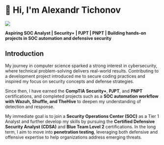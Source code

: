 # 👋 Hi, I'm Alexandr Tichonov  
<a href="https://www.linkedin.com/in/alexandr-tichonov-0a4423329/">
  <img src="https://img.shields.io/badge/-LinkedIn-0072b1?&style=for-the-badge&logo=linkedin&logoColor=white" />
</a>  

**Aspiring SOC Analyst | Security+ | PJPT | PNPT | Building hands-on projects in SOC automation and defensive security**  

## Introduction  

My journey in computer science sparked a strong interest in cybersecurity, where technical problem-solving delivers real-world results. Contributing to a development project introduced me to secure coding practices and inspired my focus on security concepts and defense strategies.

Since then, I have earned the **CompTIA Security+**, **PJPT**, and **PNPT** certifications, and completed projects such as a **SOC automation workflow with Wazuh, Shuffle, and TheHive** to deepen my understanding of detection and response.  

My immediate goal is to join a **Security Operations Center (SOC)** as a Tier 1 Analyst and further develop my skills by pursuing the **Certified Defensive Security Analyst (CDSA)** and **Blue Team Level 2** certifications. In the long term, I aim to move into **penetration testing**, leveraging both defensive and offensive expertise to help organizations address emerging threats.



